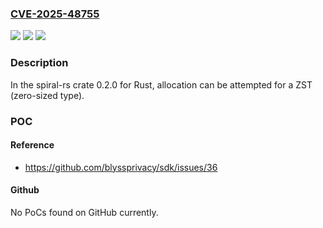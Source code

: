 ### [CVE-2025-48755](https://cve.mitre.org/cgi-bin/cvename.cgi?name=CVE-2025-48755)
![](https://img.shields.io/static/v1?label=Product&message=sdk&color=blue)
![](https://img.shields.io/static/v1?label=Version&message=0.2.0%20&color=brightgreen)
![](https://img.shields.io/static/v1?label=Vulnerability&message=CWE-762%20Mismatched%20Memory%20Management%20Routines&color=brightgreen)

### Description

In the spiral-rs crate 0.2.0 for Rust, allocation can be attempted for a ZST (zero-sized type).

### POC

#### Reference
- https://github.com/blyssprivacy/sdk/issues/36

#### Github
No PoCs found on GitHub currently.

